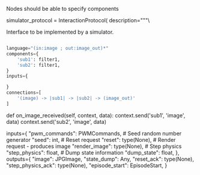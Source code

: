 
Nodes should be able to specify components



simulator_protocol = InteractionProtocol(
        description="""\

Interface to be implemented by a simulator.


```python

language="(in:image ; out:image_out)*"
components={
    'sub1': filter1,
    'sub2': filter1,
}
inputs={

}
connections=[
    '(image) -> |sub1| -> |sub2| -> (image_out)'
]
```



def on_image_received(self, context, data):
    context.send('sub1', 'image', data)
    context.send('sub2', 'image', data)



inputs={
    "pwm_commands": PWMCommands,
    # Seed random number generator
    "seed": int,
    # Reset request
    "reset": type(None),
    # Render request - produces image
    "render_image": type(None),
    # Step physics
    "step_physics": float,
    # Dump state information
    "dump_state": float,
},
outputs={
    "image": JPGImage,
    "state_dump": Any,
    "reset_ack": type(None),
    "step_physics_ack": type(None),
    "episode_start": EpisodeStart,
}
```
